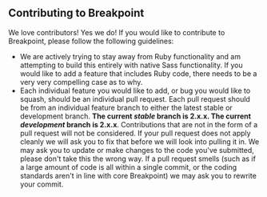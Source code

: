 ## Contributing to Breakpoint

We love contributors! Yes we do! If you would like to contribute to Breakpoint, please follow the following guidelines:

* We are actively trying to stay away from Ruby functionality and am attempting to build this entirely with native Sass functionality. If you would like to add a feature that includes Ruby code, there needs to be a very very compelling case as to why.
* Each individual feature you would like to add, or bug you would like to squash, should be an individual pull request. Each pull request should be from an individual feature branch to either the latest stable or development branch. **The current *stable* branch is 2.x.x. The current *development* branch is 2.x.x**. Contributions that are not in the form of a pull request will not be considered. If your pull request does not apply cleanly we will ask you to fix that before we will look into pulling it in. We may ask you to update or make changes to the code you've submitted, please don't take this the wrong way. If a pull request smells (such as if a large amount of code is all within a single commit, or the coding standards aren't in line with core Breakpoint) we may ask you to rewrite your commit.
